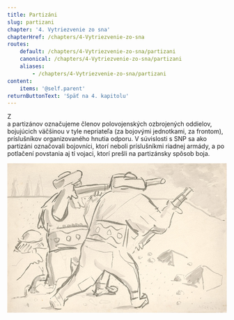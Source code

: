 ```yaml
---
title: Partizáni
slug: partizani
chapter: '4. Vytriezvenie zo sna'
chapterHref: /chapters/4-Vytriezvenie-zo-sna
routes:
    default: /chapters/4-Vytriezvenie-zo-sna/partizani
    canonical: /chapters/4-Vytriezvenie-zo-sna/partizani
    aliases:
        - /chapters/4-Vytriezvenie-zo-sna/partizani
content:
    items: '@self.parent'
returnButtonText: 'Späť na 4. kapitolu'
---
```


<span class="drop-cap">Z</span> <br> a partizánov označujeme členov polovojenských ozbrojených oddielov, bojujúcich väčšinou v tyle nepriateľa (za bojovými jednotkami, za frontom), príslušníkov organizovaného hnutia odporu. V súvislosti s SNP sa ako partizáni označovali bojovníci, ktorí neboli príslušníkmi riadnej armády, a po potlačení povstania aj tí vojaci, ktorí prešli na partizánsky spôsob boja. 

[![Koloman Sokol - Slovenskí povstalci, 1944, Slovenská národná galéria](SVK_SNG.K_12391.jpeg "Koloman Sokol - Slovenskí povstalci, 1944")](http://www.webumenia.sk/dielo/SVK:SNG.K_12391)